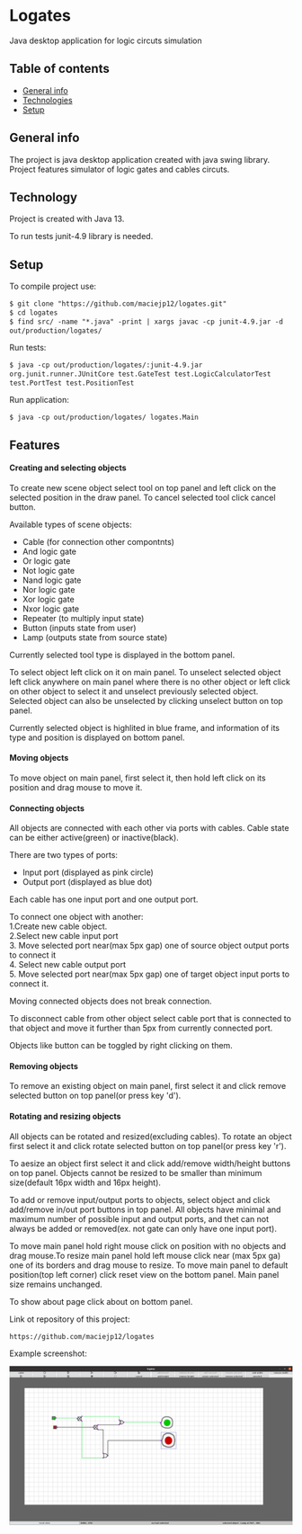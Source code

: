 # Logates
Java desktop application for logic circuts simulation
## Table of contents
* [General info](#general-info)
* [Technologies](#technologies)
* [Setup](#setup)

## General info
The project is java desktop application created with java swing library. Project features simulator of logic gates and cables circuts.
## Technology
Project is created with Java 13.

To run tests junit-4.9 library is needed.
## Setup
To compile project use:
```
$ git clone "https://github.com/maciejp12/logates.git"
$ cd logates
$ find src/ -name "*.java" -print | xargs javac -cp junit-4.9.jar -d out/production/logates/
```
Run tests:
```
$ java -cp out/production/logates/:junit-4.9.jar org.junit.runner.JUnitCore test.GateTest test.LogicCalculatorTest test.PortTest test.PositionTest
```
Run application:
```
$ java -cp out/production/logates/ logates.Main
```

## Features

#### Creating and selecting objects

   To create new scene object select tool on top panel
    and left click on the selected position in the
    draw panel. To cancel selected tool click cancel button.

   Available types of scene objects:
   * Cable (for connection other compontnts)
   * And logic gate
   * Or logic gate
   * Not logic gate
   * Nand logic gate
   * Nor logic gate
   * Xor logic gate
   * Nxor logic gate
   * Repeater (to multiply input state)
   * Button (inputs state from user)
   * Lamp (outputs state from source state)

   Currently selected tool type is displayed in the
   bottom panel.

   To select object left click on it on main panel. To unselect selected object left click anywhere on main
    panel where there is no other object or left click
    on other object to select it and unselect previously
    selected object. Selected object can also be unselected by clicking
    unselect button on top panel.

   Currently selected object is highlited in blue frame,
    and information of its type and position is displayed
    on bottom panel.

#### Moving objects
   To move object on main panel, first select it, then
    hold left click on its position and drag mouse to move
    it.

#### Connecting objects

   All objects are connected with each other via ports
    with cables. Cable state can be either active(green) or
    inactive(black).
    
   There are two types of ports:
   * Input port (displayed as pink circle)
   * Output port (displayed as blue dot)

   Each cable has one input port and one output port.

   To connect one object with another:</br>
        1.Create new cable object.</br>
        2.Select new cable input port</br>
        3. Move selected port near(max 5px gap) one of
           source object output ports to connect it</br>
        4. Select new cable output port</br>
        5. Move selected port near(max 5px gap) one of
           target object input ports to connect it.</br>

   Moving connected objects does not break connection.

   To disconnect cable from other object select cable
    port that is connected to that object and move it
    further than 5px from currently connected port.

   Objects like button can be toggled by right clicking
    on them.
#### Removing objects
   To remove an existing object on main panel, first
    select it and click remove selected button on top
    panel(or press key 'd').
#### Rotating and resizing objects

   All objects can be rotated and resized(excluding cables). To rotate an object first select it and click rotate selected
    button on top panel(or press key 'r').

   To aesize an object first select it and click
    add/remove width/height buttons on top panel.
    Objects cannot be resized to be smaller than
    minimum size(default 16px width and 16px height).

   To add or remove input/output ports to objects,
    select object and click add/remove in/out port
    buttons in top panel. All objects have minimal
    and maximum number of possible input and output
    ports, and thet can not always be added or
    removed(ex. not gate can only have one input
    port).

   To move main panel hold right mouse click on position
    with no objects and drag mouse.To resize main panel hold left mouse click
    near (max 5px ga) one of its borders and drag
    mouse to resize. To move main panel to default position(top left
    corner) click reset view on the bottom panel.
    Main panel size remains unchanged.

   To show about page click about on bottom panel.

   Link ot repository of this project:

   	https://github.com/maciejp12/logates

Example screenshot:

![Application Demo](./images/demo/logatesdemo.png)

